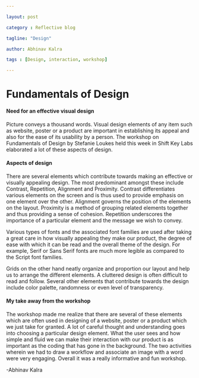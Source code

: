```yaml
---

layout: post

category : Reflective blog

tagline: "Design"

author: Abhinav Kalra

tags : [Design, interaction, workshop]

---
```


# Fundamentals of Design

#### Need for an effective visual design
Picture conveys a thousand words. Visual design elements of any item such as website, poster or a product are important in establishing its appeal and also for the ease of its usability by a person. The workshop on Fundamentals of Design by Stefanie Loukes held this week in Shift Key Labs elaborated a lot of these aspects of design.
#### Aspects of design
There are several elements which contribute towards making an effective or visually appealing design. The most predominant amongst these include Contrast, Repetition, Alignment and Proximity. Contrast differentiates various elements on the screen and is thus used to provide emphasis on one element over the other. Alignment governs the position of the elements on the layout. Proximity is a method of grouping related elements together and thus providing a sense of cohesion. Repetition underscores the importance of a particular element and the message we wish to convey. 

Various types of fonts and the associated font families are used after taking a great care in how visually appealing they make our product, the degree of ease with which it can be read and the overall theme of the design. For example, Serif or Sans Serif fonts are much more legible as compared to the Script font families. 

Grids on the other hand neatly organize and proportion our layout and help us to arrange the different elements. A cluttered design is often difficult to read and follow. Several other elements that contribute towards the design include color palette, randomness or even level of transparency.
#### My take away from the workshop
The workshop made me realize that there are several of these elements which are often used in designing of a website, poster or a product which we just take for granted. A lot of careful thought and understanding goes into choosing a particular design element. What the user sees and how simple and fluid we can make their interaction with our product is as important as the coding that has gone in the background. The two activities wherein we had to draw a workflow and associate an image with a word were very engaging. Overall it was a really informative and fun workshop.

-Abhinav Kalra

